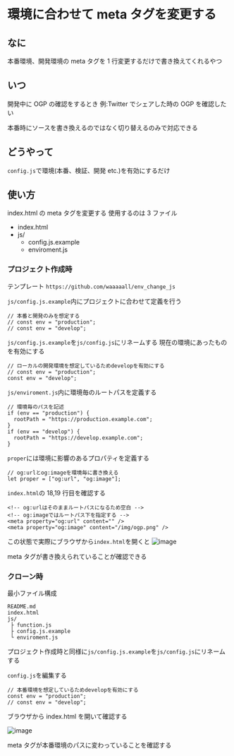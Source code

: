 # 環境に合わせて meta タグを変更する

## なに

本番環境、開発環境の meta タグを 1 行変更するだけで書き換えてくれるやつ

## いつ

開発中に OGP の確認をするとき
例:Twitter でシェアした時の OGP を確認したい

本番時にソースを書き換えるのではなく切り替えるのみで対応できる

## どうやって

`config.js`で環境(本番、検証、開発 etc.)を有効にするだけ

## 使い方

index.html の meta タグを変更する
使用するのは 3 ファイル

- index.html
- js/
  - config.js.example
  - enviroment.js

### プロジェクト作成時

テンプレート
`https://github.com/waaaaall/env_change_js`

`js/config.js.example`内にプロジェクトに合わせて定義を行う

```javascript=
// 本番と開発のみを想定する
// const env = "production";
// const env = "develop";
```

`js/config.js.example`を`js/config.js`にリネームする
現在の環境にあったものを有効にする

```javascript=
// ローカルの開発環境を想定しているためdevelopを有効にする
// const env = "production";
const env = "develop";
```

`js/enviroment.js`内に環境毎のルートパスを定義する

```javascript=
// 環境毎のパスを記述
if (env == "production") {
  rootPath = "https://production.example.com";
}
if (env == "develop") {
  rootPath = "https://develop.example.com";
}
```

`proper`には環境に影響のあるプロパティを定義する

```javascript=
// og:urlとog:imageを環境毎に書き換える
let proper = ["og:url", "og:image"];
```

`index.html`の 18,19 行目を確認する

```htmlmixed=
<!-- og:urlはそのままルートパスになるため空白 -->
<!-- og:imageではルートパス下を指定する -->
<meta property="og:url" content="" />
<meta property="og:image" content="/img/ogp.png" />
```

この状態で実際にブラウザから`index.html`を開くと
![image](https://user-images.githubusercontent.com/38094162/73723127-aabff100-476b-11ea-89c8-0eef2a0ca7d9.png)

meta タグが書き換えられていることが確認できる

### クローン時

最小ファイル構成

```
README.md
index.html
js/
 ├ function.js
 ├ config.js.example
 └ enviroment.js
```

プロジェクト作成時と同様に`js/config.js.example`を`js/config.js`にリネームする

`config.js`を編集する

```javascript=
// 本番環境を想定しているためdevelopを有効にする
const env = "production";
// const env = "develop";
```

ブラウザから index.html を開いて確認する

![image](https://user-images.githubusercontent.com/38094162/73723976-a5fc3c80-476d-11ea-96b2-a513732e84cb.png)

meta タグが本番環境のパスに変わっていることを確認する
